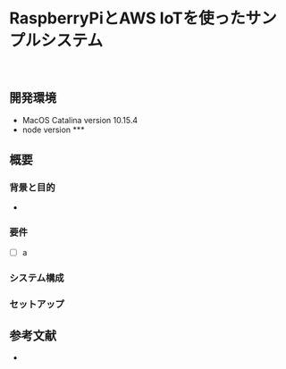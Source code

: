 RaspberryPiとAWS IoTを使ったサンプルシステム
====
　
## 開発環境
- MacOS Catalina version 10.15.4
- node version ***

## 概要
### 背景と目的
- 

### 要件
- [ ] a

### システム構成

### セットアップ


## 参考文献
- 

